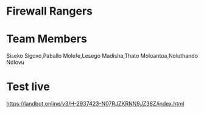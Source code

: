 # Firewall Rangers
# Team Members
Siseko Sigoxo,Paballo Molefe,Lesego Madisha,Thato Moloantoa,Noluthando Ndlovu

# Test live
https://landbot.online/v3/H-2937423-N07RJZKRNN9JZ38Z/index.html
